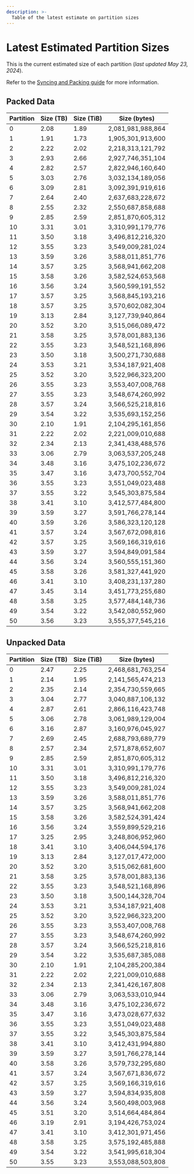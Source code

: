 ```yaml
---
description: >-
  Table of the latest estimate on partition sizes
---
```


# Latest Estimated Partition Sizes

This is the current estimated size of each partition (*last updated May 23, 2024*). 

Refer to the [Syncing and Packing guide](syncing-packing.md) for more information.

## Packed Data

| Partition | Size (TB)   | Size (TiB)   | Size (bytes) |
| --------- | ----------- | ------------ | ------------ |
0 | 2.08 | 1.89 | 2,081,981,988,864
1 | 1.91 | 1.73 | 1,905,301,913,600
2 | 2.22 | 2.02 | 2,218,313,121,792
3 | 2.93 | 2.66 | 2,927,746,351,104
4 | 2.82 | 2.57 | 2,822,946,160,640
5 | 3.03 | 2.76 | 3,032,134,189,056
6 | 3.09 | 2.81 | 3,092,391,919,616
7 | 2.64 | 2.40 | 2,637,683,228,672
8 | 2.55 | 2.32 | 2,550,687,858,688
9 | 2.85 | 2.59 | 2,851,870,605,312
10 | 3.31 | 3.01 | 3,310,991,179,776
11 | 3.50 | 3.18 | 3,496,812,216,320
12 | 3.55 | 3.23 | 3,549,009,281,024
13 | 3.59 | 3.26 | 3,588,011,851,776
14 | 3.57 | 3.25 | 3,568,941,662,208
15 | 3.58 | 3.26 | 3,582,524,653,568
16 | 3.56 | 3.24 | 3,560,599,191,552
17 | 3.57 | 3.25 | 3,568,845,193,216
18 | 3.57 | 3.25 | 3,570,602,082,304
19 | 3.13 | 2.84 | 3,127,739,940,864
20 | 3.52 | 3.20 | 3,515,066,089,472
21 | 3.58 | 3.25 | 3,578,001,883,136
22 | 3.55 | 3.23 | 3,548,521,168,896
23 | 3.50 | 3.18 | 3,500,271,730,688
24 | 3.53 | 3.21 | 3,534,187,921,408
25 | 3.52 | 3.20 | 3,522,966,323,200
26 | 3.55 | 3.23 | 3,553,407,008,768
27 | 3.55 | 3.23 | 3,548,674,260,992
28 | 3.57 | 3.24 | 3,566,525,218,816
29 | 3.54 | 3.22 | 3,535,693,152,256
30 | 2.10 | 1.91 | 2,104,295,161,856
31 | 2.22 | 2.02 | 2,221,009,010,688
32 | 2.34 | 2.13 | 2,341,438,488,576
33 | 3.06 | 2.79 | 3,063,537,205,248
34 | 3.48 | 3.16 | 3,475,102,236,672
35 | 3.47 | 3.16 | 3,473,700,552,704
36 | 3.55 | 3.23 | 3,551,049,023,488
37 | 3.55 | 3.22 | 3,545,303,875,584
38 | 3.41 | 3.10 | 3,412,577,484,800
39 | 3.59 | 3.27 | 3,591,766,278,144
40 | 3.59 | 3.26 | 3,586,323,120,128
41 | 3.57 | 3.24 | 3,567,672,098,816
42 | 3.57 | 3.25 | 3,569,166,319,616
43 | 3.59 | 3.27 | 3,594,849,091,584
44 | 3.56 | 3.24 | 3,560,555,151,360
45 | 3.58 | 3.26 | 3,581,327,441,920
46 | 3.41 | 3.10 | 3,408,231,137,280
47 | 3.45 | 3.14 | 3,451,773,255,680
48 | 3.58 | 3.25 | 3,577,484,148,736
49 | 3.54 | 3.22 | 3,542,080,552,960
50 | 3.56 | 3.23 | 3,555,377,545,216

## Unpacked Data

| Partition | Size (TB)   | Size (TiB)   | Size (bytes) |
| --------- | ----------- | ------------ | ------------ |
0 | 2.47 | 2.25 | 2,468,681,763,254
1 | 2.14 | 1.95 | 2,141,565,474,213
2 | 2.35 | 2.14 | 2,354,730,559,665
3 | 3.04 | 2.77 | 3,040,887,106,132
4 | 2.87 | 2.61 | 2,866,116,423,748
5 | 3.06 | 2.78 | 3,061,989,129,004
6 | 3.16 | 2.87 | 3,160,976,045,927
7 | 2.69 | 2.45 | 2,688,793,689,779
8 | 2.57 | 2.34 | 2,571,878,652,607
9 | 2.85 | 2.59 | 2,851,870,605,312
10 | 3.31 | 3.01 | 3,310,991,179,776
11 | 3.50 | 3.18 | 3,496,812,216,320
12 | 3.55 | 3.23 | 3,549,009,281,024
13 | 3.59 | 3.26 | 3,588,011,851,776
14 | 3.57 | 3.25 | 3,568,941,662,208
15 | 3.58 | 3.26 | 3,582,524,391,424
16 | 3.56 | 3.24 | 3,559,899,529,216
17 | 3.25 | 2.95 | 3,248,806,952,960
18 | 3.41 | 3.10 | 3,406,044,594,176
19 | 3.13 | 2.84 | 3,127,017,472,000
20 | 3.52 | 3.20 | 3,515,062,681,600
21 | 3.58 | 3.25 | 3,578,001,883,136
22 | 3.55 | 3.23 | 3,548,521,168,896
23 | 3.50 | 3.18 | 3,500,144,328,704
24 | 3.53 | 3.21 | 3,534,187,921,408
25 | 3.52 | 3.20 | 3,522,966,323,200
26 | 3.55 | 3.23 | 3,553,407,008,768
27 | 3.55 | 3.23 | 3,548,674,260,992
28 | 3.57 | 3.24 | 3,566,525,218,816
29 | 3.54 | 3.22 | 3,535,687,385,088
30 | 2.10 | 1.91 | 2,104,285,200,384
31 | 2.22 | 2.02 | 2,221,009,010,688
32 | 2.34 | 2.13 | 2,341,426,167,808
33 | 3.06 | 2.79 | 3,063,533,010,944
34 | 3.48 | 3.16 | 3,475,102,236,672
35 | 3.47 | 3.16 | 3,473,028,677,632
36 | 3.55 | 3.23 | 3,551,049,023,488
37 | 3.55 | 3.22 | 3,545,303,875,584
38 | 3.41 | 3.10 | 3,412,431,994,880
39 | 3.59 | 3.27 | 3,591,766,278,144
40 | 3.58 | 3.26 | 3,579,732,295,680
41 | 3.57 | 3.24 | 3,567,671,836,672
42 | 3.57 | 3.25 | 3,569,166,319,616
43 | 3.59 | 3.27 | 3,594,834,935,808
44 | 3.56 | 3.24 | 3,560,498,003,968
45 | 3.51 | 3.20 | 3,514,664,484,864
46 | 3.19 | 2.91 | 3,194,426,753,024
47 | 3.41 | 3.10 | 3,412,301,971,456
48 | 3.58 | 3.25 | 3,575,192,485,888
49 | 3.54 | 3.22 | 3,541,995,618,304
50 | 3.55 | 3.23 | 3,553,088,503,808
